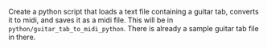 Create a python script that loads a text file containing a guitar tab, converts it to midi, and saves it as a midi file.  This will be in `python/guitar_tab_to_midi_python`.  There is already a sample guitar tab file in there.